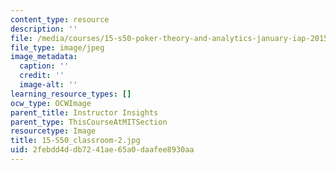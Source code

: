 ```yaml
---
content_type: resource
description: ''
file: /media/courses/15-s50-poker-theory-and-analytics-january-iap-2015/2febdd4ddb7241ae65a0daafee8930aa_15-S50_classroom-2.jpg
file_type: image/jpeg
image_metadata:
  caption: ''
  credit: ''
  image-alt: ''
learning_resource_types: []
ocw_type: OCWImage
parent_title: Instructor Insights
parent_type: ThisCourseAtMITSection
resourcetype: Image
title: 15-S50_classroom-2.jpg
uid: 2febdd4d-db72-41ae-65a0-daafee8930aa
---
```


